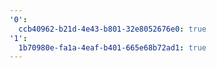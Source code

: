 ```yaml
---
'0':
  ccb40962-b21d-4e43-b801-32e8052676e0: true
'1':
  1b70980e-fa1a-4eaf-b401-665e68b72ad1: true
---
```

